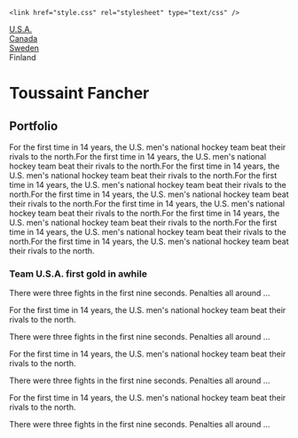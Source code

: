 <head>

    <link href="style.css" rel="stylesheet" type="text/css" />
</head>

<body>
<div id="content">

<div id="nav-bar">
    <div class="nav-button"><a href="#usa">U.S.A.</a></div>
    <div class="nav-button"><a href="teams/">Canada</a></div>
    <div class="nav-button"><a href="https://nhl.com">Sweden</a></div>
    <div class="nav-button">Finland</div>
</div>

<h1>Toussaint Fancher</h1>
<h2>Portfolio</h2>


<p>For the first time in 14 years, the U.S. men's national hockey team beat their rivals to the north.For the first time in 14 years, the U.S. men's national hockey team beat their rivals to the north.For the first time in 14 years, the U.S. men's national hockey team beat their rivals to the north.For the first time in 14 years, the U.S. men's national hockey team beat their rivals to the north.For the first time in 14 years, the U.S. men's national hockey team beat their rivals to the north.For the first time in 14 years, the U.S. men's national hockey team beat their rivals to the north.For the first time in 14 years, the U.S. men's national hockey team beat their rivals to the north.For the first time in 14 years, the U.S. men's national hockey team beat their rivals to the north.For the first time in 14 years, the U.S. men's national hockey team beat their rivals to the north.</p>
<h3 id="usa">Team U.S.A. first gold in awhile</h3>
<p>There were three fights in the first nine seconds. Penalties all around ...</p>
<p>For the first time in 14 years, the U.S. men's national hockey team beat their rivals to the north.</p>
<p>There were three fights in the first nine seconds. Penalties all around ...</p>
<p>For the first time in 14 years, the U.S. men's national hockey team beat their rivals to the north.</p>
<p>There were three fights in the first nine seconds. Penalties all around ...</p>
<p>For the first time in 14 years, the U.S. men's national hockey team beat their rivals to the north.</p>
<p>There were three fights in the first nine seconds. Penalties all around ...</p>
</div>
</body>
